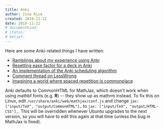 ```yaml
---
title: Anki
author: Issa Rice
created: 2019-11-22
date: 2019-11-22
# documentkind:
# status:
# belief:
---
```


Here are some Anki-related things I have written:

* [Ramblings about my experience using Anki](https://github.com/riceissa/issarice.com/blob/master/drafts/spaced-repetition.md)
* [Resetting ease factor for a deck in Anki](https://gist.github.com/riceissa/9616621772754a94e4254e1590a44afd)
* [An implementation of the Anki scheduling algorithm](https://gist.github.com/riceissa/1ead1b9881ffbb48793565ce69d7dbdd)
* [Comment thread on LessWrong](https://www.greaterwrong.com/posts/xDWGELFkyKdBpySAf/an1lam-s-short-form-feed/comment/6Qt29YZAtRiE9zWhe)
* [Imagining a world where spaced repetition is commonplace](https://raw.githubusercontent.com/riceissa/issarice.com/master/drafts/spaced-repetition-world.txt)

Anki defaults to CommonHTML for MathJax, which doesn't work when using mathbf fonts (e.g. $\mathbf R$) -- they show up as mathrm instead. To fix this on Linux, edit `/usr/share/anki/web/mathjax/conf.js` and change `jax: ["input/TeX", "output/CommonHTML"],` to `jax: ["input/TeX", "output/HTML-CSS"],`.
This will be overridden whenever Ubuntu upgrades to the next version, so you will have to edit this again at that time (unless the bug in MathJax is fixed).
